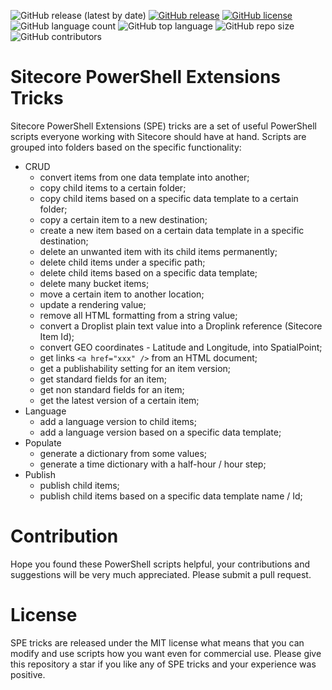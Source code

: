 ![GitHub release (latest by date)](https://img.shields.io/github/v/release/kate-orlova/spe-tricks)
[![GitHub release](https://img.shields.io/github/release-date/kate-orlova/spe-tricks.svg?style=flat)](https://github.com/kate-orlova/spe-tricks/releases/tag/v1.0)
[![GitHub license](https://img.shields.io/github/license/kate-orlova/spe-tricks.svg)](https://github.com/kate-orlova/spe-tricks/blob/master/LICENSE)
![GitHub language count](https://img.shields.io/github/languages/count/kate-orlova/spe-tricks.svg?style=flat)
![GitHub top language](https://img.shields.io/github/languages/top/kate-orlova/spe-tricks.svg?style=flat)
![GitHub repo size](https://img.shields.io/github/repo-size/kate-orlova/spe-tricks.svg?style=flat)
![GitHub contributors](https://img.shields.io/github/contributors/kate-orlova/spe-tricks)

#  Sitecore PowerShell Extensions Tricks
 Sitecore PowerShell Extensions (SPE) tricks are a set of useful PowerShell scripts everyone working with Sitecore should have at hand.
 Scripts are grouped into folders based on the specific functionality:
 * CRUD
    * convert items from one data template into another;
    * copy child items to a certain folder;
    * copy child items based on a specific data template to a certain folder;
    * copy a certain item to a new destination;
    * create a new item based on a certain data template in a specific destination;
    * delete an unwanted item with its child items permanently;
    * delete child items under a specific path;
    * delete child items based on a specific data template;
    * delete many bucket items;
    * move a certain item to another location;
    * update a rendering value;
    * remove all HTML formatting from a string value;
    * convert a Droplist plain text value into a Droplink reference (Sitecore Item Id);
    * convert GEO coordinates - Latitude and Longitude, into SpatialPoint;
    * get links `<a href="xxx" />` from an HTML document;
    * get a publishability setting for an item version;
    * get standard fields for an item;
    * get non standard fields for an item;
    * get the latest version of a certain item;
  * Language
    * add a language version to child items;
    * add a language version based on a specific data template;
  * Populate
    * generate a dictionary from some values;
    * generate a time dictionary with a half-hour / hour step;
  * Publish
    * publish child items;
    * publish child items based on a specific data template name / Id;

 
# Contribution
Hope you found these PowerShell scripts helpful, your contributions and suggestions will be very much appreciated. Please submit a pull request.

# License
SPE tricks are released under the MIT license what means that you can modify and use scripts how you want even for commercial use. Please give this repository a star if you like any of SPE tricks and your experience was positive.
